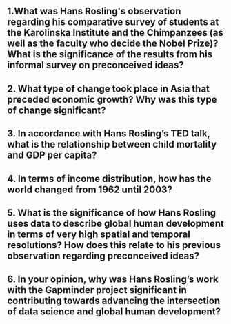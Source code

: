 ## 1.What was Hans Rosling's observation regarding his comparative survey of students at the Karolinska Institute and the Chimpanzees (as well as the faculty who decide the Nobel Prize)? What is the significance of the results from his informal survey on preconceived ideas?

## 2. What type of change took place in Asia that preceded economic growth? Why was this type of change significant?

## 3. In accordance with Hans Rosling’s TED talk, what is the relationship between child mortality and GDP per capita?

## 4. In terms of income distribution, how has the world changed from 1962 until 2003?

## 5. What is the significance of how Hans Rosling uses data to describe global human development in terms of very high spatial and temporal resolutions? How does this relate to his previous observation regarding preconceived ideas?

## 6. In your opinion, why was Hans Rosling’s work with the Gapminder project significant in contributing towards advancing the intersection of data science and global human development?
